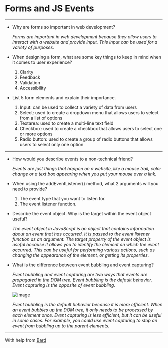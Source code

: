 # Forms and JS Events

<hr>

- Why are forms so important in web development?
  

  *Forms are important in web development because they allow users to interact with a website and provide input. This input can be used for a variety of purposes.*
  

- When designing a form, what are some key things to keep in mind when it comes to user experience?

  1. Clarity
  2. Feedback
  3. Validation
  4. Accessibility
  

- List 5 form elements and explain their importance.

  1. Input: can be used to collect a variety of data from users
  2. Select: used to create a dropdown menu that allows users to select from a list of options
  3. Textarea: used to create a multi-line text field
  4. Checkbox: used to create a checkbox that allows users to select one or more options
  5. Radio button: used to create a group of radio buttons that allows users to select only one option





<hr>


- How would you describe events to a non-technical friend?

    *Events are just things that happen on a website, like a mouse trail, color change or a text box appearing when you put your mouse over a link.*



- When using the addEventListener() method, what 2 arguments will you need to provide?



  1. The event type that you want to listen for.
  2. The event listener function.



- Describe the event object. Why is the target within the event object useful?

  *The event object in JavaScript is an object that contains information about an event that has occurred. It is passed to the event listener function as an argument. The target property of the event object is useful because it allows you to identify the element on which the event occurred. This can be useful for performing various actions, such as changing the appearance of the element, or getting its properties.*



- What is the difference between event bubbling and event capturing?

  *Event bubbling and event capturing are two ways that events are propagated in the DOM tree. Event bubbling is the default behavior. Event capturing is the opposite of event bubbling.*
  

  ![image](https://github.com/capps14e/reading-notes/assets/143365157/33743346-29e5-4c69-91de-2bf584946290)


  *Event bubbling is the default behavior because it is more efficient. When an event bubbles up the DOM tree, it only needs to be processed by each element once.
Event capturing is less efficient, but it can be useful in some cases. For example, you could use event capturing to stop an event from bubbling up to the parent elements.*


  



<hr>


With help from [Bard](https://bard.google.com/)
